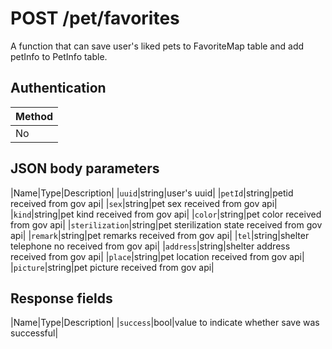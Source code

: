 # POST /pet/favorites
A function that can save user's liked pets to FavoriteMap table and add petInfo to PetInfo table.   

## Authentication
|Method|
|-|
|No|

## JSON body parameters

|Name|Type|Description|
|`uuid`|string|user's uuid|
|`petId`|string|petid received from gov api|
|`sex`|string|pet sex received from gov api|
|`kind`|string|pet kind received from gov api|
|`color`|string|pet color received from gov api|
|`sterilization`|string|pet sterilization state received from gov api|
|`remark`|string|pet remarks received from gov api|
|`tel`|string|shelter telephone no received from gov api|
|`address`|string|shelter address received from gov api|
|`place`|string|pet location received from gov api|
|`picture`|string|pet picture received from gov api|

## Response fields

|Name|Type|Description|
|`success`|bool|value to indicate whether save was successful|
